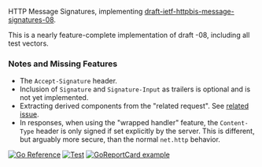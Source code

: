 HTTP Message Signatures, implementing [draft-ietf-httpbis-message-signatures-08](https://www.ietf.org/archive/id/draft-ietf-httpbis-message-signatures-08.html).

This is a nearly feature-complete implementation of draft -08, including all test vectors.

### Notes and Missing Features
* The `Accept-Signature` header.
* Inclusion of `Signature` and `Signature-Input` as trailers is optional and is not yet implemented.
* Extracting derived components from the "related request". See [related issue](https://github.com/httpwg/http-extensions/issues/1905).
* In responses, when using the "wrapped handler" feature, the `Content-Type` header is only signed if set explicitly by the server. This is different, but arguably more secure, than the normal `net.http` behavior.

[![Go Reference](https://pkg.go.dev/badge/github.com/yaronf/httpsign.svg)](https://pkg.go.dev/github.com/yaronf/httpsign)
[![Test](https://github.com/yaronf/httpsign/actions/workflows/test.yml/badge.svg)](https://github.com/yaronf/httpsign/actions/workflows/test.yml)
[![GoReportCard example](https://goreportcard.com/badge/github.com/yaronf/httpsign)](https://goreportcard.com/report/github.com/yaronf/httpsign)
